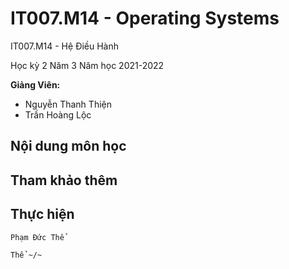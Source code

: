 # IT007.M14 - Operating Systems

IT007.M14 - Hệ Điều Hành

Học kỳ 2 Năm 3 Năm học 2021-2022 

**Giảng Viên:** 
- Nguyễn Thanh Thiện
- Trần Hoàng Lộc



## Nội dung môn học






## Tham khảo thêm






## Thực hiện

```
Phạm Đức Thể

Thể ~/~
```


